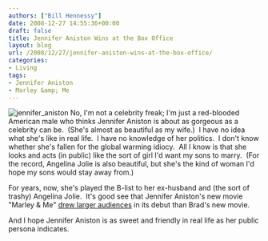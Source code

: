 ```yaml
---
authors: ["Bill Hennessy"]
date: 2008-12-27 14:55:36+00:00
draft: false
title: Jennifer Aniston Wins at the Box Office
layout: blog
url: /2008/12/27/jennifer-aniston-wins-at-the-box-office/
categories:
- Living
tags:
- Jennifer Aniston
- Marley &amp; Me
---
```


![jennifer_aniston](https://hennessysview.com/wp-content/uploads/2008/12/jennifer_aniston-300x300.jpg)
No, I'm not a celebrity freak; I'm just a red-blooded American male who thinks Jennifer Aniston is about as gorgeous as a celebrity can be.  (She's almost as beautiful as my wife.)  I have no idea what she's like in real life.  I have no knowledge of her politics.  I don't know whether she's fallen for the global warming idiocy.  All I know is that she looks and acts (in public) like the sort of girl I'd want my sons to marry.  (For the record, Angelina Jolie is also beautiful, but she's the kind of woman I'd hope my sons would stay away from.) 

For years, now, she's played the B-list to her ex-husband and (the sort of trashy) Angelina Jolie.  It's good see that Jennifer Aniston's new movie "Marley & Me" [drew larger audiences](https://www.foxnews.com/story/0,2933,473107,00.html) in its debut than Brad's new movie.  

And I hope Jennifer Aniston is as sweet and friendly in real life as her public persona indicates.
